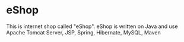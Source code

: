 # eShop

This is internet shop called "eShop".
eShop is written on Java and use Apache Tomcat Server, JSP, Spring, Hibernate, MySQL, Maven
